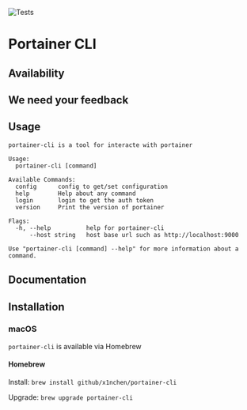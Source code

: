 ![Tests](https://github.com/x1nchen/portainer-cli/workflows/Tests/badge.svg?branch=master)
# Portainer CLI


## Availability

## We need your feedback

## Usage

```
portainer-cli is a tool for interacte with portainer

Usage:
  portainer-cli [command]

Available Commands:
  config      config to get/set configuration
  help        Help about any command
  login       login to get the auth token
  version     Print the version of portainer

Flags:
  -h, --help          help for portainer-cli
      --host string   host base url such as http://localhost:9000

Use "portainer-cli [command] --help" for more information about a command.
```


## Documentation


## Installation

### macOS

`portainer-cli` is available via Homebrew

#### Homebrew

Install: `brew install github/x1nchen/portainer-cli`

Upgrade: `brew upgrade portainer-cli`

